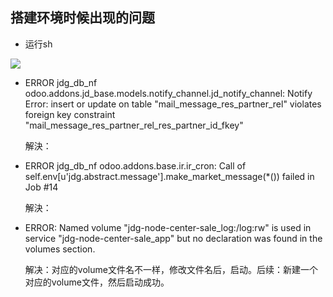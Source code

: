 ##  搭建环境时候出现的问题

- 运行sh

![](/home/senlan/.config/Typora/typora-user-images/image-20191213171413307.png)

- ERROR jdg_db_nf odoo.addons.jd_base.models.notify_channel.jd_notify_channel: Notify Error: insert or update on table "mail_message_res_partner_rel" violates foreign key constraint "mail_message_res_partner_rel_res_partner_id_fkey"

  解決：

- ERROR jdg_db_nf odoo.addons.base.ir.ir_cron: Call of self.env[u'jdg.abstract.message'].make_market_message(*()) failed in Job #14

  解決：

- ERROR: Named volume "jdg-node-center-sale_log:/log:rw" is used in service "jdg-node-center-sale_app" but no declaration was found in the volumes section.

  解决：对应的volume文件名不一样，修改文件名后，启动。后续：新建一个对应的volume文件，然后启动成功。
